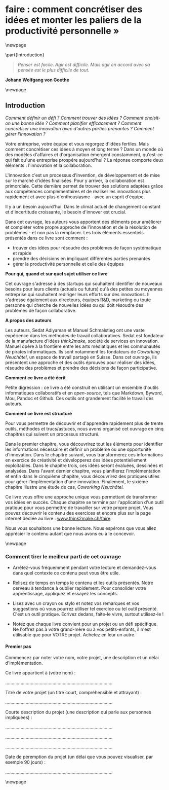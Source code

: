 


# faire : comment concrétiser des idées et monter les paliers de la productivité personnelle » 





\newpage

\part{Introduction}











> *Penser est facile. Agir est difficile. Mais agir en accord avec sa pensée est le plus difficile de tout.*
   
 **Johann Wolfgang von Goethe**
 

\newpage


## Introduction 

*Comment définir un défi ? Comment trouver des idées ? Comment choisit-on une bonne idée ? Comment planifier efficacement ? Comment concrétiser une innovation avec d'autres parties prenantes ? Comment gérer l'innovation ?* 

Votre entreprise, votre équipe et vous regorgez d'idées fertiles. Mais comment concrétiser ces idées  à moyen et long terme ? Dans un monde où des modèles d'affaires et d'organisation émergent constamment, qu'est-ce qui fait qu'une entreprise prospére aujourd'hui ? La réponse comporte deux éléments : l'innovation et la collaboration. 

L'innovation c'est un processus d'invention, de développement et de mise sur le marché d'idées finalisées. Pour y arriver, la collaboration est primordiale. Cette dernière permet de trouver des solutions adaptées grâce aux compétences complémentaires et de réaliser les innovations plus rapidement et avec plus d'enthousiasme - avec un esprit d'équipe. 

Il y a un besoin aujourd'hui. Dans le climat actuel de changement constant et d'incertitude croissante, le besoin d'innover est crucial. 
Dans cet ouvrage, les auteurs vous apportent des éléments pour améliorer et compléter votre propre approche de l'innovation et de la résolution de problèmes - et non pas la remplacer. Les trois éléments essentiels présentés dans ce livre sont comment : 
- trouver des idées pour résoudre des problèmes de façon systématique et rapide- prendre des décisions en impliquant différentes parties prenantes- gérer la productivité personnelle et celle des équipes

**Pour qui, quand et sur quel sujet utiliser ce livre**
Cet ouvrage s'adresse à des startups qui souhaitent identifier de nouveaux besoins pour leurs clients (actuels ou futurs) qu'à des petites ou moyennes entreprise qui souhaitent rediriger leurs efforts sur des innovations. Il s'adresse également aux directeurs, équipes R&D, marketing ou toute personne qui cherche de nouvelles idées ou qui doit résoudre des problèmes de façon collaborative. 


**A propos des auteurs**
Les auteurs, Sedat Adiyaman et Manuel Schmalstieg ont une vaste expérience dans les méthodes de travail collaboratives. Sedat est fondateur de la manufacture d'idées *think2make*, société de services en innovation. Manuel opère à la frontière entre les arts médiatiques et les communautés de pirates informatiques. Ils sont notamment les fondateurs de *Coworking Neuchâtel*, un espace de travail partagé en Suisse. Dans cet ouvrage, ils présentent une approche et des outils éprouvés pour réaliser des idées, résoudre des problèmes et prendre des décisions de façon participative. 
**Comment ce livre a été écrit**

Petite digression : ce livre a été construit en utilisant un ensemble d'outils informatiques collaboratifs et en *open-source*, tels que Markdown, Byword, Mou, Pandoc et Github. Ces outils ont grandement facilité le travail des auteurs.

**Comment ce livre est structuré**

Pour vous permettre de découvrir et d'apprendre rapidement plus de trente outils, méthodes et trucs/astuces, nous avons organisé cet ouvrage en cinq chapitres qui suivent un processus structuré. 

Dans le premier chapitre, vous découvrirez tout les éléments pour identifier les informations nécessaire et définir un problème ou une opportunité d'innovation. Dans le chapitre suivant, vous transformerez ces informations en exercice de créativité et développerez des idées potentiellement exploitables. Dans le chapitre trois, ces idées seront évaluées, dessinées et analysées. Dans l'avant dernier chapitre, vous planifierez l'implémentation et enfin dans le cinquième chapitre, vous découvrirez des pratiques utiles pour gérer l'implémentation d'une innovation. Finalement, le sixième chapitre illustre une étude de cas, *Coworking Neuchâtel.*

Ce livre vous offre une approche unique vous permettant de transformer vos idées en succès. Chaque chapitre se termine par l'application d'un outil pratique pour vous permettre de travailler sur votre propre projet. Vous pouvez découvrir le contenu des exercices et encore plus sur la page internet dédiée au livre : www.think2make.ch/faire.

Nous vous souhaitons une bonne lecture. Nous espérons que vous allez apprécier le contenu autant que nous avons eu à le concevoir. \newpage


### Comment tirer le meilleur parti de cet ouvrage 


- Arrêtez-vous fréquemment pendant votre lecture et demandez-vous dans quel contexte ce contenu peut vous être utile. 

- Relisez de temps en temps le contenu et les outils présentés. Notre cerveau à tendance à oublier rapidement. Pour consolider votre apprentissage, appliquez et essayez les concepts. 

- Lisez avec un crayon ou stylo et notez vos remarques et vos suggestions où vous pourrez utiliser tel exercice ou tel outil présenté. C'est un outil pratique. Ecrivez dedans, faite-le vivre, surtout utilisez-le ! 

- Notez que chaque livre convient pour un projet ou un défi spécifique. Ne l'offrez pas à votre grand-mère ou à vos petits-enfants, il n'est utilisable que pour VOTRE projet. Achetez en leur un autre. 


#### Premier pas 

Commencez par noter votre nom, votre projet, une description et un délai d'implémentation.
 
Ce livre appartient à (votre nom) :


....................................................................................


Titre de votre projet (un titre court, compréhensible et attrayant) :


....................................................................................

Courte description du projet (une description qui parle aux personnes impliquées) :


....................................................................................

....................................................................................

....................................................................................

Date de péremption du projet (un délai que vous pouvez visualiser, par exemple 90 jours) :

....................................................................................


\newpage


